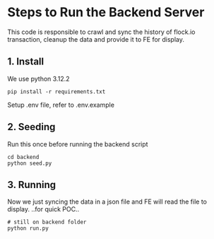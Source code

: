 # Steps to Run the Backend Server

This code is responsible to crawl and sync the history of flock.io transaction, cleanup the data and provide it to FE for display.

## 1. Install

We use python 3.12.2

```
pip install -r requirements.txt
```

Setup .env file, refer to .env.example

## 2. Seeding

Run this once before running the backend script

```
cd backend
python seed.py
```

## 3. Running

Now we just syncing the data in a json file and FE will read the file to display.
..for quick POC..

```
# still on backend folder
python run.py
```
